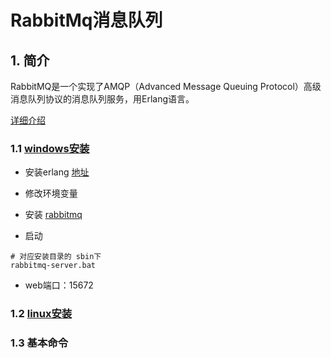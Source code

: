 # RabbitMq消息队列

## 1. 简介

RabbitMQ是一个实现了AMQP（Advanced Message Queuing Protocol）高级消息队列协议的消息队列服务，用Erlang语言。

[详细介绍](https://zhuanlan.zhihu.com/p/63700605)

### 1.1 [windows安装](https://blog.csdn.net/zhm3023/article/details/82217222)

- 安装erlang [地址](https://www.erlang.org/downloads)
- 修改环境变量
- 安装 [rabbitmq](https://www.rabbitmq.com/install-windows.html)

- 启动

```shell
# 对应安装目录的 sbin下
rabbitmq-server.bat
```

- web端口：15672  

### 1.2 [linux安装](https://www.cnblogs.com/web424/p/6761153.html)



### 1.3 基本命令



